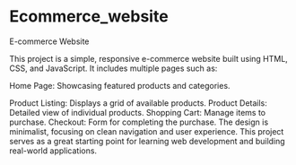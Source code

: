 # Ecommerce_website
E-commerce Website

This project is a simple, responsive e-commerce website built using HTML, CSS, and JavaScript. It includes multiple pages such as:

Home Page: Showcasing featured products and categories.

Product Listing: Displays a grid of available products.
Product Details: Detailed view of individual products.
Shopping Cart: Manage items to purchase.
Checkout: Form for completing the purchase.
The design is minimalist, focusing on clean navigation and user experience. This project serves as a great starting point for learning web development and building real-world applications.

